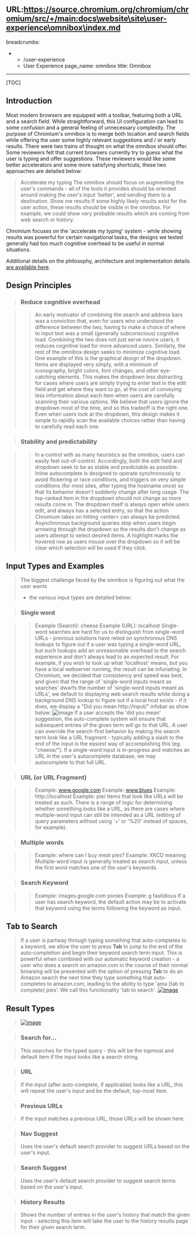 URL:https://source.chromium.org/chromium/chromium/src/+/main:docs\website\site\user-experience\omnibox\index.md
---
breadcrumbs:
- - /user-experience
  - User Experience
page_name: omnibox
title: Omnibox
---

[TOC]

## Introduction

Most modern browsers are equipped with a toolbar, featuring both a URL and a
search field. While straightforward, this UI configuration can lead to some
confusion and a general feeling of unnecessary complexity. The purpose of
Chromium's omnibox is to merge both location and search fields while offering
the user some highly relevant suggestions and / or early results.
There were two trains of thought on what the omnibox should offer. Some
reviewers felt that current browsers currently try to guess what the user is
typing and offer suggestions. These reviewers would like some better
accelerators and some more satisfying shortcuts, these two approaches are
detailed below:

> Accelerate my typing
> The omnibox should focus on augmenting the user's commands - all of the tools
> it provides should be oriented around making the user's input 'better', and
> sending them to a destination.
> Show me results
> If some highly likely results exist for the user action, these results should
> be visible in the omnibox. For example, we could show very probable results
> which are coming from web search or history.

Chromium focuses on the 'accelerate my typing' system - while showing results
was powerful for certain navigational tasks, the designs we tested generally had
too much cognitive overhead to be useful in normal situations.

Additional details on the philosophy, architecture and implementation details
[are available
here](https://docs.google.com/document/d/1Dk_U-zXiMFynKOYYKrS6VKUXrON_ta2mYnAyHa-Uvc0/edit).

## Design Principles

> ### Reduce cognitive overhead

> > An early motivator of combining the search and address bars was a conviction
> > that, even for users who understood the difference between the two, having
> > to make a choice of where to input text was a small (generally subconscious)
> > cognitive load. Combining the two does not just serve novice users, it
> > reduces cognitive load for more advanced users. Similarly, the rest of the
> > omnibox design seeks to minimize cognitive load.
> > One example of this is the graphical design of the dropdown. Items are
> > displayed very simply, with a minimum of iconography, bright colors, font
> > changes, and other eye-catching elements. This makes the dropdown less
> > distracting for cases where users are simply trying to enter text in the
> > edit field and get where they want to go, at the cost of conveying less
> > information about each item when users are carefully scanning their various
> > options. We believe that users ignore the dropdown most of the time, and so
> > this tradeoff is the right one. Even when users look at the dropdown, this
> > design makes it simple to rapidly scan the available choices rather than
> > having to carefully read each one.

> ### Stability and predictability

> > In a control with as many heuristics as the omnibox, users can easily feel
> > out-of-control. Accordingly, both the edit field and dropdown seek to be as
> > stable and predictable as possible. Inline autocomplete is designed to
> > operate synchronously to avoid flickering or race conditions, and triggers
> > on very simple conditions (for most sites, after typing the hostname once)
> > so that its behavior doesn't suddenly change after long usage. The
> > top-ranked item in the dropdown should not change as more results come in.
> > The dropdown itself is always open while users edit, and always has a
> > selected entry, so that the action Chromium takes on hitting &lt;enter&gt;
> > can always be predicted. Asynchronous background queries stop when users
> > begin arrowing through the dropdown so the results don't change as users
> > attempt to select desired items. A highlight marks the hovered row as users
> > mouse over the dropdown so it will be clear which selection will be used if
> > they click.

## Input Types and Examples

> The biggest challenge faced by the omnibox is figuring out what the user wants
> - the various input types are detailed below:

> ### Single word

> > Example (Search): cheese
> > Example (URL): localhost
> > Single-word searches are hard for us to distinguish from single-word URLs -
> > previous solutions have relied on synchronous DNS lookups to figure out if a
> > user was typing a single-word URL, but such lookups add an unreasonable
> > overhead to the search experience and don't always lead to an expected
> > result. For example, if you wish to look up what 'localhost' means, but you
> > have a local webserver running, the result can be infuriating.
> > In Chromium, we decided that consistency and speed was best, and given that
> > the range of 'single-word inputs meant as searches' dwarfs the number of
> > 'single-word inputs meant as URLs', we default to displaying web search
> > results while doing a background DNS lookup to figure out if a local host
> > exists - if it does, we display a "Did you mean http://input/" infobar as
> > show below:
> > <img alt="image" src="/user-experience/omnibox/cheese_results.png">
> > If a user accepts the 'did you mean' suggestion, the auto-complete system
> > will ensure that subsequent entries of the given term will go to that URL.
> > A user can override the search-first behavior by making the search term look
> > like a URL fragment - typically adding a slash to the end of the input is
> > the easiest way of accomplishing this (eg. "cheese/").
> > If a single-word input is in-progress and matches an URL in the user's
> > autocomplete database, we may autocomplete to that full URL.

> ### URL (or URL Fragment)

> > Example: www.google.com
> > Example: www.blues
> > Example: http://localhost
> > Example: pie/
> > Items that look like URLs will be treated as such. There is a range of logic
> > for determining whether something looks like a URL, as there are cases where
> > multiple-word input can still be intended as a URL (editing of query
> > parameters without using '+' or '%20' instead of spaces, for example).

> ### Multiple words

> > Example: where can I buy meat pies?
> > Example: XKCD meaning
> > Multiple-word input is generally treated as search input, unless the first
> > word matches one of the user's keywords.

> ### Search Keyword

> > Example: images.google.com ponies
> > Example: g fastidious
> > If a user has search keyword, the default action may be to activate that
> > keyword using the terms following the keyword as input.

## Tab to Search

> If a user is partway through typing something that auto-completes to a
> keyword, we allow the user to press **Tab** to jump to the end of the
> auto-completion and begin their keyword search term input. This is powerful
> when combined with our automatic keyword creation - a user who does a search
> on amazon.com in the course of their normal browsing will be presented with
> the option of pressing **Tab** to do an Amazon search the next time they type
> something that auto-completes to amazon.com, leading to the ability to type
> 'ama \[tab to complete\] pies'. We call this functionality 'tab to search'.
> [<img alt="image"
> src="/user-experience/omnibox/keyword.png">](/user-experience/omnibox/keyword.png)

## Result Types

> [<img alt="image"
> src="/user-experience/omnibox/omnibox_results.png">](/user-experience/omnibox/omnibox_results.png)

> ### Search for...

> This searches for the typed query - this will be the topmost and default item
> if the input looks like a search string.

> ### URL

> If the input (after auto-complete, if applicable) looks like a URL, this will
> repeat the user's input and be the default, top-most item.

> ### Previous URLs

> If the input matches a previous URL, those URLs will be shown here.

> ### Nav Suggest

> Uses the user's default search provider to suggest URLs based on the user's
> input.

> ### Search Suggest

> Uses the user's default search provider to suggest search terms based on the
> user's input.

> ### History Results

> Shows the number of entries in the user's history that match the given input -
> selecting this item will take the user to the history results page for their
> given search term.

